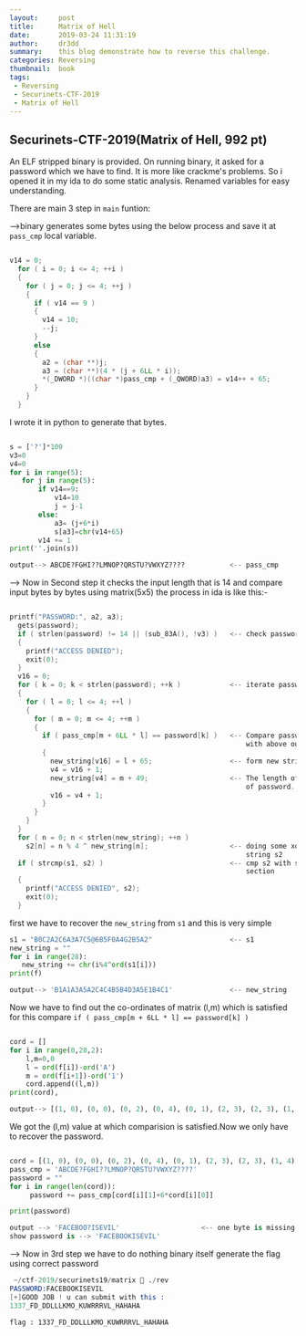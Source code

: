 ```yaml
---
layout:     post
title:      Matrix of Hell
date:       2019-03-24 11:31:19
author:     dr3dd
summary:    this blog demonstrate how to reverse this challenge.
categories: Reversing
thumbnail:  book
tags:
 - Reversing
 - Securinets-CTF-2019
 - Matrix of Hell
---
```


<h2>Securinets-CTF-2019(Matrix of Hell, 992 pt)</h2>

An ELF stripped binary is provided. On running binary, it asked for a password which we have to find. It is more like crackme's problems. So i opened it in my ida to do some static analysis. Renamed variables for easy understanding.

There are main 3 step in `main` funtion:

-->binary generates some bytes using the below process and save it at `pass_cmp` local variable.

```c

v14 = 0;
  for ( i = 0; i <= 4; ++i )
  {
    for ( j = 0; j <= 4; ++j )
    {
      if ( v14 == 9 )
      {
        v14 = 10;
        --j;
      }
      else
      {
        a2 = (char **)j;
        a3 = (char **)(4 * (j + 6LL * i));
        *(_DWORD *)((char *)pass_cmp + (_QWORD)a3) = v14++ + 65;
      }
    }
  }
```


I wrote it in python to generate that bytes.

```python

s = ['?']*100
v3=0
v4=0
for i in range(5):
   for j in range(5):
       if v14==9:
           v14=10
           j = j-1
       else:
           a3= (j+6*i)
           s[a3]=chr(v14+65)
       v14 += 1
print(''.join(s))

output--> ABCDE?FGHI??LMNOP?QRSTU?VWXYZ????           <-- pass_cmp 
```
--> Now in Second step it checks the input length that is 14 and compare input bytes by bytes using matrix(5x5) the process in ida is like this:-

```c

printf("PASSWORD:", a2, a3);
  gets(password);
  if ( strlen(password) != 14 || (sub_83A(), !v3) )   <-- check password length
  {
    printf("ACCESS DENIED");
    exit(0);
  }
  v16 = 0;
  for ( k = 0; k < strlen(password); ++k )            <-- iterate password byte by byte
  {
    for ( l = 0; l <= 4; ++l )
    {
      for ( m = 0; m <= 4; ++m )
      {
        if ( pass_cmp[m + 6LL * l] == password[k] )   <-- Compare password byte at k index
                                                          with above output. 
        {
          new_string[v16] = l + 65;                   <-- form new string
          v4 = v16 + 1;
          new_string[v4] = m + 49;                    <-- The length of new string is double
                                                          of password.
          v16 = v4 + 1;
        }
      }
    }
  }
  for ( n = 0; n < strlen(new_string); ++n )
    s2[n] = n % 4 ^ new_string[n];                    <-- doing some xor operation and form new 
                                                          string s2
  if ( strcmp(s1, s2) )                               <-- cmp s2 with s1 and s1 is in data 
                                                          section
  {												                            <-- s1 = 'B0C2A2C6A3A7C5@6B5F0A4G2B5A2'					
    printf("ACCESS DENIED", s2);
    exit(0);
  }
``` 

first we have to recover the `new_string` from `s1` and this is very simple

```python
s1 = "B0C2A2C6A3A7C5@6B5F0A4G2B5A2"                   <-- s1
new_string = ""
for i in range(28):                                                     
   new_string += chr(i%4^ord(s1[i]))
print(f)

output--> 'B1A1A3A5A2C4C4B5B4D3A5E1B4C1'              <-- new_string
```

Now we have to find out the co-ordinates of matrix (l,m) which is satisfied for this compare  `if ( pass_cmp[m + 6LL * l] == password[k] )` 

```python

cord = []
for i in range(0,28,2):
    l,m=0,0
    l = ord(f[i])-ord('A')
    m = ord(f[i+1])-ord('1')
    cord.append((l,m))
print(cord),

output--> [(1, 0), (0, 0), (0, 2), (0, 4), (0, 1), (2, 3), (2, 3), (1, 4), (1, 3), (3, 2), (0, 4), (4, 0), (1, 3), (2, 0)]
```
We got the (l,m) value at which comparision is satisfied.Now we only have to recover the password.

```python

cord = [(1, 0), (0, 0), (0, 2), (0, 4), (0, 1), (2, 3), (2, 3), (1, 4), (1, 3), (3, 2), (0, 4), (4, 0), (1, 3), (2, 0)]
pass_cmp = 'ABCDE?FGHI??LMNOP?QRSTU?VWXYZ????'
password = ""
for i in range(len(cord)):                    
     password += pass_cmp[cord[i][1]+6*cord[i][0]]

print(password)

output --> 'FACEBOO?ISEVIL'                    <-- one byte is missing '?' we know what it is :)
show password is --> 'FACEBOOKISEVIL'

```
--> Now in 3rd step we have to do nothing binary itself generate the flag using correct password

```s
 ~/ctf-2019/securinets19/matrix  ./rev 
PASSWORD:FACEBOOKISEVIL
[+]GOOD JOB ! u can submit with this :
1337_FD_DDLLLKMO_KUWRRRVL_HAHAHA                                             

``` 

`flag : 1337_FD_DDLLLKMO_KUWRRRVL_HAHAHA`